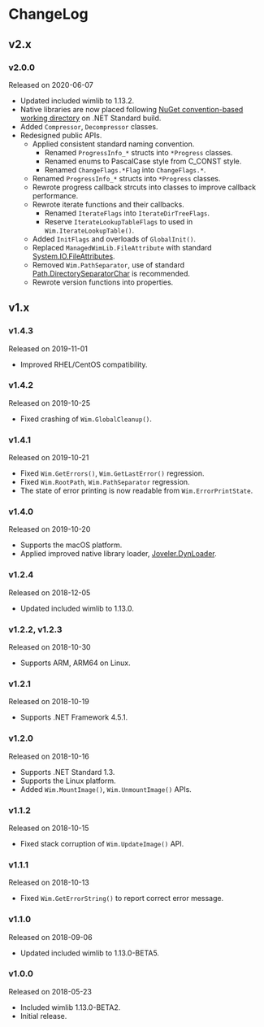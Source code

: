 # ChangeLog

## v2.x

### v2.0.0

Released on 2020-06-07

- Updated included wimlib to 1.13.2.
- Native libraries are now placed following [NuGet convention-based working directory](https://docs.microsoft.com/en-US/nuget/create-packages/creating-a-package#create-the-nuspec-file) on .NET Standard build.
- Added `Compressor`, `Decompressor` classes.
- Redesigned public APIs.
    - Applied consistent standard naming convention.
        - Renamed `ProgressInfo_*` structs into `*Progress` classes.
        - Renamed enums to PascalCase style from C_CONST style.
        - Renamed `ChangeFlags.*Flag` into `ChangeFlags.*`.
    - Renamed `ProgressInfo_*` structs into `*Progress` classes.
    - Rewrote progress callback strcuts into classes to improve callback performance.
    - Rewrote iterate functions and their callbacks.
        - Renamed `IterateFlags` into `IterateDirTreeFlags`.
        - Reserve `IterateLookupTableFlags` to used in `Wim.IterateLookupTable()`.
    - Added `InitFlags` and overloads of `GlobalInit()`.
    - Replaced `ManagedWimLib.FileAttribute` with standard [System.IO.FileAttributes](https://docs.microsoft.com/en-US/dotnet/api/system.io.fileattributes).
    - Removed `Wim.PathSeparator`, use of standard [Path.DirectorySeparatorChar](https://docs.microsoft.com/en-us/dotnet/api/system.io.path.directoryseparatorchar) is recommended.
    - Rewrote version functions into properties.

## v1.x

### v1.4.3

Released on 2019-11-01

- Improved RHEL/CentOS compatibility.

### v1.4.2

Released on 2019-10-25

- Fixed crashing of `Wim.GlobalCleanup()`.

### v1.4.1

Released on 2019-10-21

- Fixed `Wim.GetErrors()`, `Wim.GetLastError()` regression.
- Fixed `Wim.RootPath`, `Wim.PathSeparator` regression.
- The state of error printing is now readable from `Wim.ErrorPrintState`.

### v1.4.0

Released on 2019-10-20

- Supports the macOS platform.
- Applied improved native library loader, [Joveler.DynLoader](https://github.com/ied206/Joveler.DynLoader).

### v1.2.4

Released on 2018-12-05

- Updated included wimlib to 1.13.0.

### v1.2.2, v1.2.3

Released on 2018-10-30

- Supports ARM, ARM64 on Linux.

### v1.2.1

Released on 2018-10-19

- Supports .NET Framework 4.5.1.

### v1.2.0

Released on 2018-10-16

- Supports .NET Standard 1.3.
- Supports the Linux platform.
- Added `Wim.MountImage()`, `Wim.UnmountImage()` APIs.

### v1.1.2

Released on 2018-10-15

- Fixed stack corruption of `Wim.UpdateImage()` API.

### v1.1.1

Released on 2018-10-13

- Fixed `Wim.GetErrorString()` to report correct error message.

### v1.1.0

Released on 2018-09-06

- Updated included wimlib to 1.13.0-BETA5.

### v1.0.0

Released on 2018-05-23

- Included wimlib 1.13.0-BETA2.
- Initial release.
